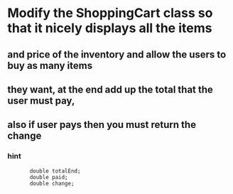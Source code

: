 # Modify the ShoppingCart class so that it nicely displays all the items
## and price of the inventory and allow  the users to buy as many items 
## they want, at the end add up the total that the user must pay, 
## also if user pays  then you must return the change 
		
### hint
 ```   
		double totalEnd;
		double paid;
		double change;
 ```
